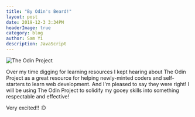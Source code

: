 ```yaml
---
title: "By Odin's Beard!"
layout: post
date: 2019-12-3 3:34PM
headerImage: true
category: blog
author: Sam Yi
description: JavaScript
---
```


![The Odin Project](https://external-content.duckduckgo.com/iu/?u=https%3A%2F%2Fcdn-images-1.medium.com%2Fmax%2F1200%2F1*60u1QENWMOJXaLQ1xzn0TQ.png&f=1&nofb=1)

Over my time digging for learning resources I kept hearing about The Odin Project as a great resource for helping newly-minted coders and self-starters to learn web development. And I'm pleased to say they were right! I will be using The Odin Project to solidify my gooey skills into something respectable and effective!

Very excited!! :D